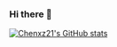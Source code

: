 ### Hi there 👋

<!--
**chenxz21/chenxz21** is a ✨ _special_ ✨ repository because its `README.md` (this file) appears on your GitHub profile.

Here are some ideas to get you started:

- 🌱 I’m currently learning ...
-->
[![Chenxz21's GitHub stats](https://readme-stats-wheat.vercel.app/api?username=chenxz21)](https://github.com/anuraghazra/github-readme-stats)
<link rel="stylesheet" href="https://cdn.jsdelivr.net/npm/aplayer/dist/APlayer.min.css">

<script src="https://cdn.jsdelivr.net/npm/aplayer/dist/APlayer.min.js"></script>

<script src="https://cdn.jsdelivr.net/npm/meting@2/dist/Meting.min.js"></script>

<meting-js server="netease" type="playlist" id="3778678" autoplay="true" order="random" volume="0.5" list-folded="true"></meting-js>
